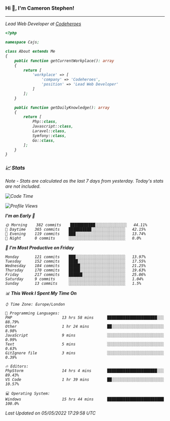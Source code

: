 ### Hi 👋, I'm Cameron Stephen!
<hr>
<p><em>Lead Web Developer at <a href="https://codeheroes.co.uk">Codeheroes</a></p>


```php
<?php

namespace Cajs;

class About extends Me
{
    public function getCurrentWorkplace(): array
    {
        return [
            'workplace' => [
                'company' => 'Codeheroes',
                'position' => 'Lead Web Developer'
            ]
        ];
    }

    public function getDailyKnowledge(): array
    {
        return [
            Php::class,
            Javascript::class,
            Laravel::class,
            Symfony::class,
            Go::class,
        ];
    }
}
```

### 📈 Stats
<p><em>Note - Stats are calculated as the last 7 days from yesterday. Today's stats are not included.</em></p>


<!--START_SECTION:waka-->
![Code Time](http://img.shields.io/badge/Code%20Time-2%2C840%20hrs%2059%20mins-blue)

![Profile Views](http://img.shields.io/badge/Profile%20Views-0-blue)

**I'm an Early 🐤** 

```text
🌞 Morning    382 commits    ███████████░░░░░░░░░░░░░░   44.11% 
🌆 Daytime    365 commits    ██████████░░░░░░░░░░░░░░░   42.15% 
🌃 Evening    119 commits    ███░░░░░░░░░░░░░░░░░░░░░░   13.74% 
🌙 Night      0 commits      ░░░░░░░░░░░░░░░░░░░░░░░░░   0.0%

```
📅 **I'm Most Productive on Friday** 

```text
Monday       121 commits    ███░░░░░░░░░░░░░░░░░░░░░░   13.97% 
Tuesday      152 commits    ████░░░░░░░░░░░░░░░░░░░░░   17.55% 
Wednesday    184 commits    █████░░░░░░░░░░░░░░░░░░░░   21.25% 
Thursday     170 commits    █████░░░░░░░░░░░░░░░░░░░░   19.63% 
Friday       217 commits    ██████░░░░░░░░░░░░░░░░░░░   25.06% 
Saturday     9 commits      ░░░░░░░░░░░░░░░░░░░░░░░░░   1.04% 
Sunday       13 commits     ░░░░░░░░░░░░░░░░░░░░░░░░░   1.5%

```


📊 **This Week I Spent My Time On** 

```text
⌚︎ Time Zone: Europe/London

💬 Programming Languages: 
PHP                      13 hrs 58 mins      ██████████████████████░░░   88.79% 
Other                    1 hr 24 mins        ██░░░░░░░░░░░░░░░░░░░░░░░   8.98% 
JavaScript               9 mins              ░░░░░░░░░░░░░░░░░░░░░░░░░   0.99% 
Text                     5 mins              ░░░░░░░░░░░░░░░░░░░░░░░░░   0.63% 
GitIgnore file           3 mins              ░░░░░░░░░░░░░░░░░░░░░░░░░   0.39%

🔥 Editors: 
PhpStorm                 14 hrs 4 mins       ██████████████████████░░░   89.43% 
VS Code                  1 hr 39 mins        ██░░░░░░░░░░░░░░░░░░░░░░░   10.57%

💻 Operating System: 
Windows                  15 hrs 44 mins      █████████████████████████   100.0%

```


 Last Updated on 05/05/2022 17:29:58 UTC
<!--END_SECTION:waka-->
